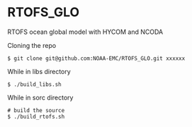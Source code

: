 # RTOFS_GLO

RTOFS ocean global model with HYCOM and NCODA

Cloning the repo
```
$ git clone git@github.com:NOAA-EMC/RTOFS_GLO.git xxxxxx
```

While in libs directory
```
$ ./build_libs.sh
```

While in sorc directory
```
# build the source
$ ./build_rtofs.sh
```
